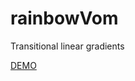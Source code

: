 # rainbowVom
Transitional linear gradients

<a href="http://shannanigans.github.io/rainbowVom/">DEMO</a>
